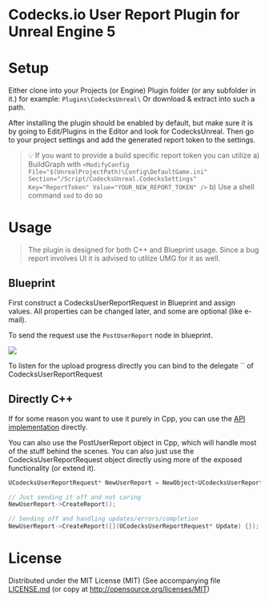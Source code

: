 # Codecks.io User Report Plugin for Unreal Engine 5

# Setup

Either clone into your Projects (or Engine) Plugin folder (or any subfolder in it.) for example: `Plugins\CodecksUnreal\`
Or download & extract into such a path.

After installing the plugin should be enabled by default, but make sure it is by going to Edit/Plugins in the Editor and look for CodecksUnreal.
Then go to your project settings and add the generated report token to the settings.

> 💡 If you want to provide a build specific report token you can utilize
> a) BuildGraph with `<ModifyConfig File="$(UnrealProjectPath)\Config\DefaultGame.ini" Section="/Script/CodecksUnreal.CodecksSettings" Key="ReportToken" Value="YOUR_NEW_REPORT_TOKEN" />`
> b) Use a shell command `sed` to do so

# Usage

> The plugin is designed for both C++ and Blueprint usage. Since a bug report involves UI it is advised to utilize UMG for it as well.

## Blueprint

First construct a CodecksUserReportRequest in Blueprint and assign values.
All properties can be changed later, and some are optional (like e-mail).

To send the request use the `PostUserReport` node in blueprint.

![](./Docs/PostUserReport.jpg)

To listen for the upload progress directly you can bind to the delegate `` of CodecksUserReportRequest

## Directly C++

If for some reason you want to use it purely in Cpp, you can use the [API implementation](./Source/CodecksUnreal/Public/Requests/CodecksUserReportRequest.h) directly.

You can also use the PostUserReport object in Cpp, which will handle most of the stuff behind the scenes.
You can also just use the CodecksUserReportRequest object directly using more of the exposed functionality (or extend it).

```c++
UCodecksUserReportRequest* NewUserReport = NewObject<UCodecksUserReportRequest>();

// Just sending it off and not caring
NewUserReport->CreateReport();

// Sending off and handling updates/errors/completion
NewUserReport->CreateReport([](UCodecksUserReportRequest* Update) {}); 
```

# License

Distributed under the MIT License (MIT) (See accompanying file [LICENSE.md](./LICENSE.txt) (or copy at http://opensource.org/licenses/MIT)
